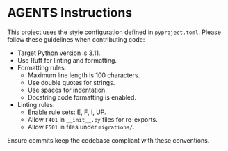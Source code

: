 # AGENTS Instructions

This project uses the style configuration defined in `pyproject.toml`. Please follow these guidelines when contributing code:

- Target Python version is 3.11.
- Use Ruff for linting and formatting.
- Formatting rules:
  - Maximum line length is 100 characters.
  - Use double quotes for strings.
  - Use spaces for indentation.
  - Docstring code formatting is enabled.
- Linting rules:
  - Enable rule sets: E, F, I, UP.
  - Allow `F401` in `__init__.py` files for re-exports.
  - Allow `E501` in files under `migrations/`.

Ensure commits keep the codebase compliant with these conventions.
